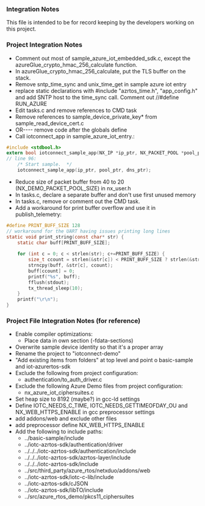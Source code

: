 ### Integration Notes
This file is intended to be for record keeping by the developers working on this project.


### Project Integration Notes
* Comment out most of sample_azure_iot_embedded_sdk.c, except the azureGlue_crypto_hmac_256_calculate function.
* In azureGlue_crypto_hmac_256_calculate, put the TLS buffer on the stack.
* Remove sntp_time_sync and unix_time_get in sample azure iot entry
* replace static declarations with #include "azrtos_time.h", "app_config.h" and add SNTP host to the time_sync call. Comment out //#define RUN_AZURE
* Edit tasks.c and remove references to CMD task
* Remove references to sample_device_private_key* from sample_read_device_cert.c
* OR---- remove code after the globals define
* Call iotconnect_app in sample_azure_iot_entry.:
```C
#include <stdbool.h>
extern bool iotconnect_sample_app(NX_IP *ip_ptr, NX_PACKET_POOL *pool_ptr, NX_DNS *dns_ptr);
// line 96:
    /* Start sample.  */
    iotconnect_sample_app(ip_ptr, pool_ptr, dns_ptr);
```
* Reduce size of packet buffer from 40 to 20 (NX_DEMO_PACKET_POOL_SIZE) in nx_user.h
* In tasks.c, declare a separate buffer and don't use first unused memory
* In tasks.c, remove or comment out the CMD task.
* Add a workaround for print buffer overflow and use it in publish_telemetry:
```C
#define PRINT_BUFF_SIZE 128
// workaround for the UART having issues printing long lines
static void print_string(const char* str) {   
    static char buff[PRINT_BUFF_SIZE];
   
    for (int c = 0; c < strlen(str); c+=PRINT_BUFF_SIZE) {
        size_t ccount = strlen(&str[c]) < PRINT_BUFF_SIZE ? strlen(&str[c]) : PRINT_BUFF_SIZE;
        strncpy(buff, &str[c], ccount);
        buff[ccount] = 0;
        printf("%s", buff);
        fflush(stdout);
        tx_thread_sleep(10);
    }
    printf("\r\n");
}
```
### Project File Integration Notes (for reference)
* Enable compiler optimizations:
  * Place data in own section (-fdata-sections) 
* Overwrite sample device identity so that it's a proper array
* Rename the project to "iotconnect-demo"
* "Add existing items from folders" at top level and point o basic-sample and iot-azurertos-sdk
* Exclude the following from project configuration:
  * authentication/to_auth_driver.c
* Exclude the following Azure Demo files from project configuration:
  * nx_azure_iot_ciphersuites.c
* Set heap size to 8192 (maybe?) in gcc-ld settings 
* Define IOTC_NEEDS_C_TIME, IOTC_NEEDS_GETTIMEOFDAY_OU and NX_WEB_HTTPS_ENABLE in gcc preprocessor settings
* add addons/web and exclude other files
* add preprocessor define NX_WEB_HTTPS_ENABLE
* Add the following to include paths:
  * ../basic-sample/include
  * ../iotc-azrtos-sdk/authentication/driver
  * ../../../iotc-azrtos-sdk/authentication/include
  * ../../../iotc-azrtos-sdk/azrtos-layer/include
  * ../../../iotc-azrtos-sdk/include
  * ../src/third_party/azure_rtos/netxduo/addons/web
  * ../iotc-azrtos-sdk/iotc-c-lib/include
  * ../iotc-azrtos-sdk/cJSON
  * ../iotc-azrtos-sdk/libTO/include
  * ../src/azure_rtos_demo/pkcs11_ciphersuites

